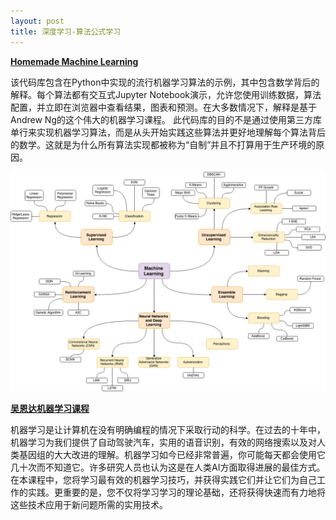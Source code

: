 ```yaml
---
layout: post
title: 深度学习-算法公式学习
---
```


[**Homemade Machine Learning**](https://github.com/trekhleb/homemade-machine-learning)

该代码库包含在Python中实现的流行机器学习算法的示例，其中包含数学背后的解释。每个算法都有交互式Jupyter Notebook演示，允许您使用训练数据，算法配置，并立即在浏览器中查看结果，图表和预测。在大多数情况下，解释是基于Andrew Ng的这个伟大的机器学习课程。
此代码库的目的不是通过使用第三方库单行来实现机器学习算法，而是从头开始实践这些算法并更好地理解每个算法背后的数学。这就是为什么所有算法实现都被称为“自制”并且不打算用于生产环境的原因。

![machine-learning-map.png](images/machine-learning-map.png)


[**吴恩达机器学习课程**](https://www.coursera.org/learn/machine-learning)

机器学习是让计算机在没有明确编程的情况下采取行动的科学。在过去的十年中，机器学习为我们提供了自动驾驶汽车，实用的语音识别，有效的网络搜索以及对人类基因组的大大改进的理解。机器学习如今已经非常普遍，你可能每天都会使用它几十次而不知道它。许多研究人员也认为这是在人类AI方面取得进展的最佳方式。在本课程中，您将学习最有效的机器学习技巧，并获得实践它们并让它们为自己工作的实践。更重要的是，您不仅将学习学习的理论基础，还将获得快速而有力地将这些技术应用于新问题所需的实用技术。


